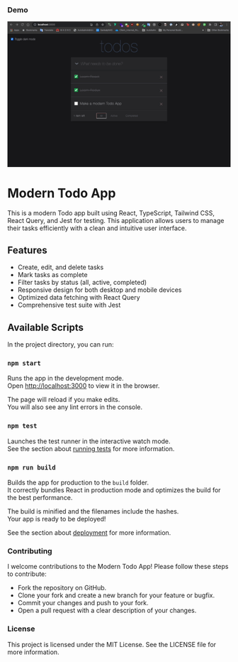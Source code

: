 ### Demo

![](demo.gif)

# Modern Todo App

This is a modern Todo app built using React, TypeScript, Tailwind CSS, React Query, and Jest for testing. This application allows users to manage their tasks efficiently with a clean and intuitive user interface.

## Features

- Create, edit, and delete tasks
- Mark tasks as complete
- Filter tasks by status (all, active, completed)
- Responsive design for both desktop and mobile devices
- Optimized data fetching with React Query
- Comprehensive test suite with Jest

## Available Scripts

In the project directory, you can run:

### `npm start`

Runs the app in the development mode.\
Open [http://localhost:3000](http://localhost:3000) to view it in the browser.

The page will reload if you make edits.\
You will also see any lint errors in the console.

### `npm test`

Launches the test runner in the interactive watch mode.\
See the section about [running tests](https://facebook.github.io/create-react-app/docs/running-tests) for more information.

### `npm run build`

Builds the app for production to the `build` folder.\
It correctly bundles React in production mode and optimizes the build for the best performance.

The build is minified and the filenames include the hashes.\
Your app is ready to be deployed!

See the section about [deployment](https://facebook.github.io/create-react-app/docs/deployment) for more information.

### Contributing

I welcome contributions to the Modern Todo App! Please follow these steps to contribute:

- Fork the repository on GitHub.
- Clone your fork and create a new branch for your feature or bugfix.
- Commit your changes and push to your fork.
- Open a pull request with a clear description of your changes.

### License

This project is licensed under the MIT License. See the LICENSE file for more information.
